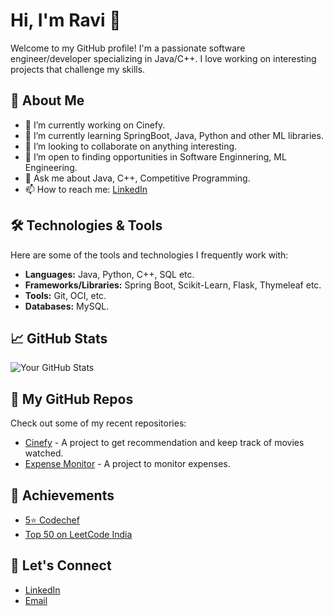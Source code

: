# Hi, I'm Ravi 👋

Welcome to my GitHub profile! I'm a passionate software engineer/developer specializing in Java/C++. I love working on interesting projects that challenge my skills.

## 🚀 About Me

- 🔭 I’m currently working on Cinefy.
- 🌱 I’m currently learning SpringBoot, Java, Python and other ML libraries.
- 👯 I’m looking to collaborate on anything interesting.
- 🤔 I’m open to finding opportunities in Software Enginnering, ML Engineering.
- 💬 Ask me about Java, C++, Competitive Programming.
- 📫 How to reach me: [LinkedIn](https://www.linkedin.com/in/ravi-singh-2024r/)

## 🛠️ Technologies & Tools

Here are some of the tools and technologies I frequently work with:

- **Languages:** Java, Python, C++, SQL etc.
- **Frameworks/Libraries:** Spring Boot, Scikit-Learn, Flask, Thymeleaf etc.
- **Tools:** Git, OCI, etc.
- **Databases:** MySQL.

## 📈 GitHub Stats

![Your GitHub Stats](https://github-readme-stats.vercel.app/api?username=yourusername&show_icons=true&hide_title=true&hide=prs&count_private=true&theme=radical)

## 🎯 My GitHub Repos

Check out some of my recent repositories:

- [Cinefy](https://github.com/ar-ravi/Cinefy) - A project to get recommendation and keep track of movies watched.
- [Expense Monitor](https://github.com/ar-ravi/expensemonitor) - A project to monitor expenses.

## 🥇 Achievements

- [5⭐ Codechef](https://www.codechef.com/users/s500)
- [Top 50 on LeetCode India](https://leetcode.com/u/xyzabcdef/)
## 💬 Let's Connect

- [LinkedIn](https://www.linkedin.com/in/ravi-singh-2024r/)
- [Email](mailto:iamravi2024@gmail.com)

